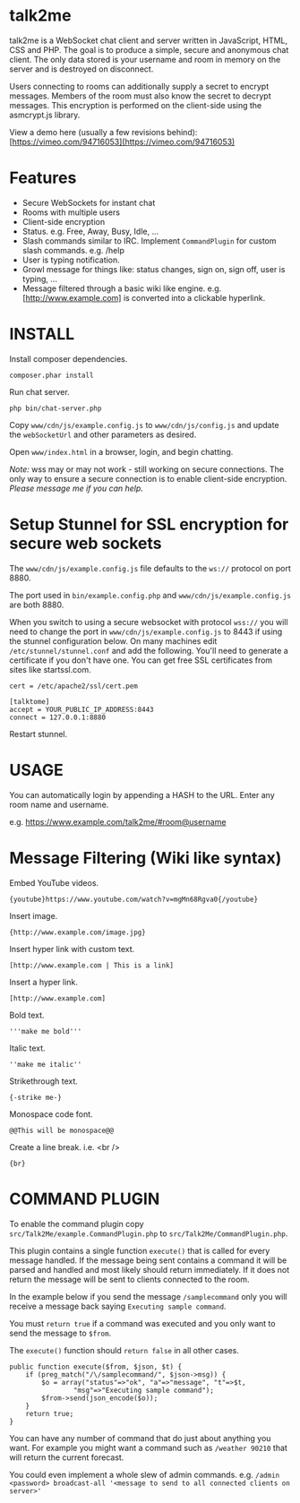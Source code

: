 talk2me
=======

talk2me is a WebSocket chat client and server written in JavaScript, HTML, CSS and PHP. The goal is to produce a simple, secure and anonymous chat client. The only data stored is your username and room in memory on the server and is destroyed on disconnect.

Users connecting to rooms can additionally supply a secret to encrypt messages. Members of the room must also know the secret to decrypt messages. This encryption is performed on the client-side using the asmcrypt.js library.

View a demo here (usually a few revisions behind): [https://vimeo.com/94716053](https://vimeo.com/94716053)

Features
========

* Secure WebSockets for instant chat
* Rooms with multiple users
* Client-side encryption
* Status. e.g. Free, Away, Busy, Idle, ...
* Slash commands similar to IRC. Implement `CommandPlugin` for custom slash commands. e.g. /help
* User is typing notification.
* Growl message for things like: status changes, sign on, sign off, user is typing, ...
* Message filtered through a basic wiki like engine. e.g. [http://www.example.com] is converted into a clickable hyperlink.

INSTALL
=======

Install composer dependencies.

    composer.phar install

Run chat server.

    php bin/chat-server.php

Copy `www/cdn/js/example.config.js` to `www/cdn/js/config.js` and update the `webSocketUrl` and other parameters as desired.

Open `www/index.html` in a browser, login, and begin chatting.

*Note:* wss may or may not work - still working on secure connections. The only way to ensure a secure connection is to enable client-side encryption. _Please message me if you can help._

Setup Stunnel for SSL encryption for secure web sockets
========================================================

The `www/cdn/js/example.config.js` file defaults to the `ws://` protocol on port 8880.

The port used in `bin/example.config.php` and `www/cdn/js/example.config.js` are both 8880.

When you switch to using a secure websocket with protocol `wss://` you will need to change the port in `www/cdn/js/example.config.js` to 8443 if using the stunnel configuration below. On many machines edit `/etc/stunnel/stunnel.conf` and add the following. You'll need to generate a certificate if you don't have one. You can get free SSL certificates from sites like startssl.com.

    cert = /etc/apache2/ssl/cert.pem

    [talktome]
    accept = YOUR_PUBLIC_IP_ADDRESS:8443
    connect = 127.0.0.1:8880

Restart stunnel.

USAGE
=====

You can automatically login by appending a HASH to the URL. Enter any room name and username.

e.g. https://www.example.com/talk2me/#room@username

Message Filtering (Wiki like syntax)
====================================

Embed YouTube videos.

    {youtube}https://www.youtube.com/watch?v=mgMn68Rgva0{/youtube}
    
Insert image.

    {http://www.example.com/image.jpg}

Insert hyper link with custom text.

    [http://www.example.com | This is a link]

Insert a hyper link.

    [http://www.example.com]

Bold text.

    '''make me bold'''

Italic text.

    ''make me italic''

Strikethrough text.

    {-strike me-}

Monospace code font.

    @@This will be monospace@@

Create a line break. i.e. &lt;br /&gt;

    {br}

COMMAND PLUGIN
==============

To enable the command plugin copy `src/Talk2Me/example.CommandPlugin.php` to `src/Talk2Me/CommandPlugin.php`.

This plugin contains a single function `execute()` that is called for every message handled. If the message being
sent contains a command it will be parsed and handled and most likely should return immediately. If it does not
return the message will be sent to clients connected to the room.

In the example below if you send the message `/samplecommand` only you will receive a message back saying `Executing sample command`.

You must `return true` if a command was executed and you only want to send the message to `$from`.

The `execute()` function should `return false` in all other cases.

    public function execute($from, $json, $t) {
        if (preg_match("/\/samplecommand/", $json->msg)) {
            $o = array("status"=>"ok", "a"=>"message", "t"=>$t,
                    "msg"=>"Executing sample command");
            $from->send(json_encode($o));
        }
        return true;
    }

You can have any number of command that do just about anything you want. For example you might want a command such as `/weather 90210` that
will return the current forecast.

You could even implement a whole slew of admin commands. e.g. `/admin <password> broadcast-all '<message to send to all connected clients on server>'`
